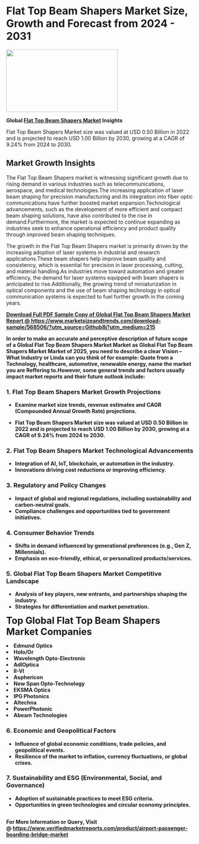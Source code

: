 <H1>Flat Top Beam Shapers Market Size, Growth and Forecast from 2024 - 2031</H1><img class="aligncenter size-medium wp-image-584254" src="https://thirdeyenews.in/wp-content/uploads/2024/09/Global-Market-Research-300x168.jpeg" alt="" width="300" height="168" /><p><strong>Global&nbsp;<a href="https://www.marketsizeandtrends.com/download-sample/568506/?utm_source=Github8j?utm_medium=215">Flat Top Beam Shapers Market</a> Insights</strong></p><p>Flat Top Beam Shapers Market size was valued at USD 0.50 Billion in 2022 and is projected to reach USD 1.00 Billion by 2030, growing at a CAGR of 9.24% from 2024 to 2030.</p><p><h2>Market Growth Insights</h2> <p>The Flat Top Beam Shapers market is witnessing significant growth due to rising demand in various industries such as telecommunications, aerospace, and medical technologies.The increasing application of laser beam shaping for precision manufacturing and its integration into fiber optic communications have further boosted market expansion.Technological advancements, such as the development of more efficient and compact beam shaping solutions, have also contributed to the rise in demand.Furthermore, the market is expected to continue expanding as industries seek to enhance operational efficiency and product quality through improved beam shaping techniques.</p> <p><strong><a href="#"></a></strong></p> <p>The growth in the Flat Top Beam Shapers market is primarily driven by the increasing adoption of laser systems in industrial and research applications.These beam shapers help improve beam quality and consistency, which is essential for precision in laser processing, cutting, and material handling.As industries move toward automation and greater efficiency, the demand for laser systems equipped with beam shapers is anticipated to rise.Additionally, the growing trend of miniaturization in optical components and the use of beam shaping technology in optical communication systems is expected to fuel further growth in the coming years.</p> <p><strong><a href="#"></p><p><span class=""><strong>Download Full PDF Sample Copy of Global Flat Top Beam Shapers Market Report</strong> @ <a href="https://www.marketsizeandtrends.com/download-sample/568506/?utm_source=Github8j?utm_medium=215" target="_blank">https://www.marketsizeandtrends.com/download-sample/568506/?utm_source=Github8j?utm_medium=215</a></span></p><p>In order to make an accurate and perceptive description of future scope of a Global&nbsp;Flat Top Beam Shapers Market Market as Global&nbsp;Flat Top Beam Shapers Market Market of 2025, you need to describe a clear Vision &ndash; What Industry or Linda can you think of for example: Quote from a Technology, healthcare, automotive, renewable energy, name the market you are Reffering to.However, some general trends and factors usually impact market reports and their future outlook include:</p><h3>1.&nbsp;<strong>Flat Top Beam Shapers Market Growth Projections</strong></h3><ul><li>Examine market size trends, revenue estimates and CAGR (Compounded Annual Growth Rate) projections.</li><li><p>Flat Top Beam Shapers Market size was valued at USD 0.50 Billion in 2022 and is projected to reach USD 1.00 Billion by 2030, growing at a CAGR of 9.24% from 2024 to 2030.</p></li></ul><h3>2.&nbsp;<strong>Flat Top Beam Shapers Market Technological Advancements</strong></h3><ul><li>Integration of AI, IoT, blockchain, or automation in the industry.</li><li>Innovations driving cost reductions or improving efficiency.</li></ul><h3>3.&nbsp;<strong>Regulatory and Policy Changes</strong></h3><ul><li>Impact of global and regional regulations, including sustainability and carbon-neutral goals.</li><li>Compliance challenges and opportunities tied to government initiatives.</li></ul><h3>4.&nbsp;<strong>Consumer Behavior Trends</strong></h3><ul><li>Shifts in demand influenced by generational preferences (e.g., Gen Z, Millennials).</li><li>Emphasis on eco-friendly, ethical, or personalized products/services.</li></ul><h3>5.&nbsp;<strong>Global Flat Top Beam Shapers Market Competitive Landscape</strong></h3><ul><li>Analysis of key players, new entrants, and partnerships shaping the industry.</li><li>Strategies for differentiation and market penetration.</li></ul><p data-pm-slice="1 1 []"><span style="color: inherit; font-family: inherit; font-size: 25px;">Top Global Flat Top Beam Shapers Market Companies</span></p><div class="" data-test-id=""><p><li>Edmund Optics</li><li> Holo/Or</li><li> Wavelength Opto-Electronic</li><li> AdlOptica</li><li> II-VI</li><li> Asphericon</li><li> New Span Opto-Technology</li><li> EKSMA Optics</li><li> IPG Photonics</li><li> Altechna</li><li> PowerPhotonic</li><li> Abeam Technologies</li></p></div><h3>6.&nbsp;<strong>Economic and Geopolitical Factors</strong></h3><ul><li>Influence of global economic conditions, trade policies, and geopolitical events.</li><li>Resilience of the market to inflation, currency fluctuations, or global crises.</li></ul><h3>7.&nbsp;<strong>Sustainability and ESG (Environmental, Social, and Governance)</strong></h3><ul><li>Adoption of sustainable practices to meet ESG criteria.</li><li>Opportunities in green technologies and circular economy principles.</li></ul><h2><strong style="font-size: 14px;">For More Information or Query, Visit @&nbsp;</strong><a style="background-color: #ffffff; font-size: 14px;" href="https://www.marketsizeandtrends.com/report/flat-top-beam-shapers-market/" target="_blank">https://www.verifiedmarketreports.com/product/airport-passenger-boarding-bridge-market</a></h2>